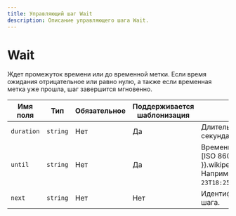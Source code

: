 ```yaml
---
title: Управляющий шаг Wait
description: Описание управляющего шага Wait.
---
```


# Wait

Ждет промежуток времени или до временной метки. Если время ожидания отрицательное или равно нулю, а также если временная метка уже прошла, шаг завершится мгновенно.

Имя поля | Тип | Обязательное | Поддерживается шаблонизация | Описание
--- | --- | --- | --- | ---
`duration` | `string` | Нет | Да | Длительность ожидания в секундах.
`until` | `string` | Нет | Да | Временная метка в формате [ISO 8601](https://{{ lang }}.wikipedia.org/wiki/ISO_8601). Например, `2024-12-23T18:25:43.511Z`.
`next` | `string` | Нет | Нет | Идентификатор следующего шага.
